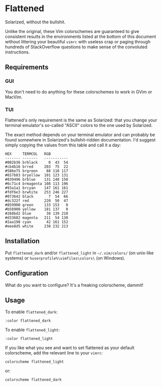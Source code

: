 Flattened
=========

Solarized, without the bullshit.

Unlike the original, these Vim colorschemes are guaranteed to give consistent results in the environments listed at the bottom of this document without littering your beautiful `vimrc` with useless crap or paging through hundreds of StackOverflow questions to make sense of the convoluted instructions.

## Requirements

### GUI

You don't need to do anything for these colorschemes to work in GVim or MacVim.

### TUI

Flattened's only requirement is the same as Solarized: that you change your terminal emulator's so-called "ASCII" colors to the one used by Solarized.

The exact method depends on your terminal emulator and can probably be found somewhere in Solarized's bullshit-ridden documentation. I'd suggest simply copying the values from this table and call it a day:

    HEX     TERMCOL   RGB
    ------- -------   -----------
    #002b36 brblack     0  43  54
    #cb4b16 brred     203  75  22
    #586e75 brgreen    88 110 117
    #657b83 bryellow  101 123 131
    #839496 brblue    131 148 150
    #6c71c4 brmagenta 108 113 196
    #93a1a1 brcyan    147 161 161
    #fdf6e3 brwhite   253 246 227
    #073642 black       7  54  66
    #dc322f red       220  50  47
    #859900 green     133 153   0
    #b58900 yellow    181 137   0
    #268bd2 blue       38 139 210
    #d33682 magenta   211  54 130
    #2aa198 cyan       42 161 152
    #eee8d5 white     238 232 213

## Installation

Put `flattened_dark` and/or `flattened_light` in `~/.vim/colors/` (on unix-like systems) or `%userprofile%\vimfiles\colors\` (on Windows).

## Configuration

What do you want to configure? It's a freaking colorscheme, dammit!

## Usage

To enable `flattened_dark`:

    :color flattened_dark

To enable `flattened_light`:

    :color flattened_light

If you like what you see and want to set flattened as your default colorscheme, add the relevant line to your `vimrc`:

    colorscheme flattened_light

or:

    colorscheme flattened_dark
